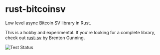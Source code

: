 # rust-bitcoinsv

Low level async Bitcoin SV library in Rust.

This is a hobby and experimental. If you're looking for a complete library, check out [rust-sv](https://docs.rs/sv/latest/sv/)
by Brenton Gunning.

![Test Status]( https://gist.githubusercontent.com/{user}/{id}/raw/badge.svg)


